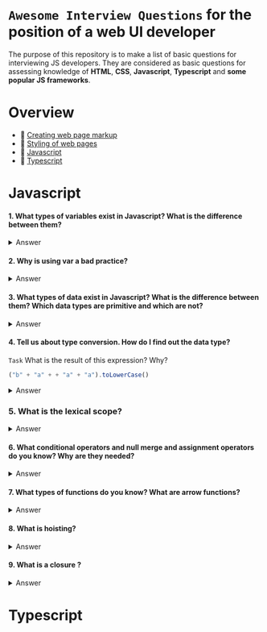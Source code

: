 # `Awesome Interview Questions` for the position of a web UI developer
The purpose of this repository is to make a list of basic questions for interviewing JS developers.
They are considered as basic questions for assessing knowledge of **HTML**, **CSS**, **Javascript**, **Typescript** and **some popular JS frameworks**.

# Overview
- 📐 [Сreating web page markup]()
- 🎨 [Styling of web pages]()
- 🍆 [Javascript](#Javascript)
- 🗿 [Typescript](#Typescript)

# Javascript 
#### 1. What types of variables exist in Javascript? What is the difference between them?

<details>
  <summary>Answer</summary>
</details>

#### 2. Why is using var a bad practice?

<details>
  <summary>Answer</summary>
</details>

#### 3. What types of data exist in Javascript? What is the difference between them? Which data types are primitive and which are not?

<details>
  <summary>Answer</summary>
</details>

#### 4. Tell us about type conversion. How do I find out the data type?

`Task` What is the result of this expression? Why?
```js
("b" + "a" + + "a" + "a").toLowerCase()
```

<details>
  <summary>Answer</summary>
</details>

### 5. What is the lexical scope?

<details>
  <summary>Answer</summary>
</details>

#### 6. What conditional operators and null merge and assignment operators do you know? Why are they needed?

<details>
  <summary>Answer</summary>
</details>

#### 7. What types of functions do you know? What are arrow functions?

<details>
  <summary>Answer</summary>
</details>

#### 8. What is hoisting?

<details>
  <summary>Answer</summary>
</details>

#### 9. What is a closure ?

<details>
  <summary>Answer</summary>
</details>




# Typescript 
